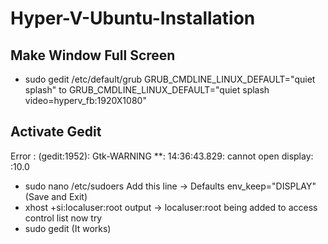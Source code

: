 # Hyper-V-Ubuntu-Installation
## Make Window Full Screen 
  - sudo gedit /etc/default/grub
    GRUB_CMDLINE_LINUX_DEFAULT="quiet splash" to GRUB_CMDLINE_LINUX_DEFAULT="quiet splash video=hyperv_fb:1920X1080"
## Activate Gedit 
  Error :  (gedit:1952): Gtk-WARNING **: 14:36:43.829: cannot open display: :10.0
  - sudo nano /etc/sudoers 
  Add this line -> Defaults env_keep="DISPLAY" 
  (Save and Exit)
 - xhost +si:localuser:root
    output -> localuser:root being added to access control list 
 now try
 - sudo gedit (It works)
